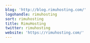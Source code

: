 ```yaml
---
blog: 'http://blog.rimuhosting.com/'
logohandle: rimuhosting
sort: rimuhosting
title: RimuHosting
twitter: rimuhosting
website: 'https://rimuhosting.com/'
---
```

